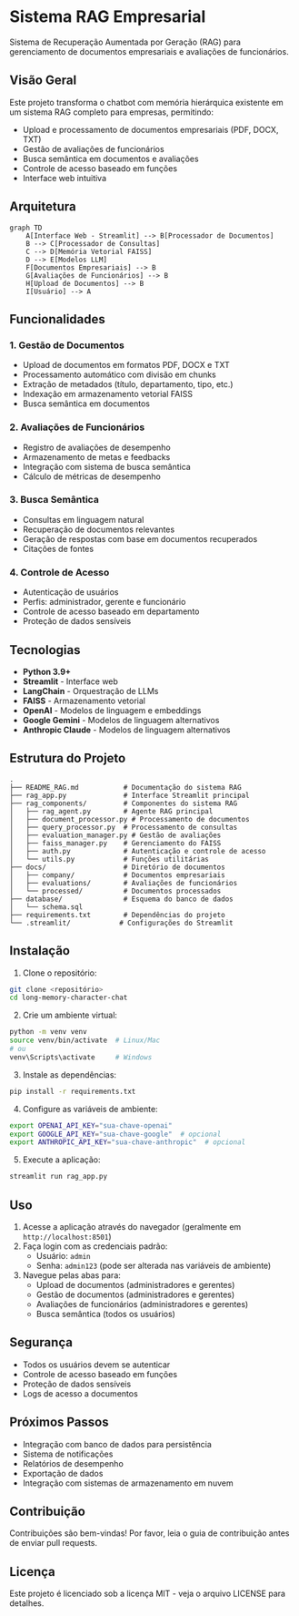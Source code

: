 # Sistema RAG Empresarial

Sistema de Recuperação Aumentada por Geração (RAG) para gerenciamento de documentos empresariais e avaliações de funcionários.

## Visão Geral

Este projeto transforma o chatbot com memória hierárquica existente em um sistema RAG completo para empresas, permitindo:

- Upload e processamento de documentos empresariais (PDF, DOCX, TXT)
- Gestão de avaliações de funcionários
- Busca semântica em documentos e avaliações
- Controle de acesso baseado em funções
- Interface web intuitiva

## Arquitetura

```mermaid
graph TD
    A[Interface Web - Streamlit] --> B[Processador de Documentos]
    B --> C[Processador de Consultas]
    C --> D[Memória Vetorial FAISS]
    D --> E[Modelos LLM]
    F[Documentos Empresariais] --> B
    G[Avaliações de Funcionários] --> B
    H[Upload de Documentos] --> B
    I[Usuário] --> A
```

## Funcionalidades

### 1. Gestão de Documentos
- Upload de documentos em formatos PDF, DOCX e TXT
- Processamento automático com divisão em chunks
- Extração de metadados (título, departamento, tipo, etc.)
- Indexação em armazenamento vetorial FAISS
- Busca semântica em documentos

### 2. Avaliações de Funcionários
- Registro de avaliações de desempenho
- Armazenamento de metas e feedbacks
- Integração com sistema de busca semântica
- Cálculo de métricas de desempenho

### 3. Busca Semântica
- Consultas em linguagem natural
- Recuperação de documentos relevantes
- Geração de respostas com base em documentos recuperados
- Citações de fontes

### 4. Controle de Acesso
- Autenticação de usuários
- Perfis: administrador, gerente e funcionário
- Controle de acesso baseado em departamento
- Proteção de dados sensíveis

## Tecnologias

- **Python 3.9+**
- **Streamlit** - Interface web
- **LangChain** - Orquestração de LLMs
- **FAISS** - Armazenamento vetorial
- **OpenAI** - Modelos de linguagem e embeddings
- **Google Gemini** - Modelos de linguagem alternativos
- **Anthropic Claude** - Modelos de linguagem alternativos

## Estrutura do Projeto

```
.
├── README_RAG.md           # Documentação do sistema RAG
├── rag_app.py              # Interface Streamlit principal
├── rag_components/         # Componentes do sistema RAG
│   ├── rag_agent.py        # Agente RAG principal
│   ├── document_processor.py # Processamento de documentos
│   ├── query_processor.py  # Processamento de consultas
│   ├── evaluation_manager.py # Gestão de avaliações
│   ├── faiss_manager.py    # Gerenciamento do FAISS
│   ├── auth.py             # Autenticação e controle de acesso
│   └── utils.py            # Funções utilitárias
├── docs/                   # Diretório de documentos
│   ├── company/            # Documentos empresariais
│   ├── evaluations/        # Avaliações de funcionários
│   └── processed/          # Documentos processados
├── database/               # Esquema do banco de dados
│   └── schema.sql
├── requirements.txt        # Dependências do projeto
└── .streamlit/            # Configurações do Streamlit
```

## Instalação

1. Clone o repositório:
```bash
git clone <repositório>
cd long-memory-character-chat
```

2. Crie um ambiente virtual:
```bash
python -m venv venv
source venv/bin/activate  # Linux/Mac
# ou
venv\Scripts\activate     # Windows
```

3. Instale as dependências:
```bash
pip install -r requirements.txt
```

4. Configure as variáveis de ambiente:
```bash
export OPENAI_API_KEY="sua-chave-openai"
export GOOGLE_API_KEY="sua-chave-google"  # opcional
export ANTHROPIC_API_KEY="sua-chave-anthropic"  # opcional
```

5. Execute a aplicação:
```bash
streamlit run rag_app.py
```

## Uso

1. Acesse a aplicação através do navegador (geralmente em `http://localhost:8501`)
2. Faça login com as credenciais padrão:
   - Usuário: `admin`
   - Senha: `admin123` (pode ser alterada nas variáveis de ambiente)
3. Navegue pelas abas para:
   - Upload de documentos (administradores e gerentes)
   - Gestão de documentos (administradores e gerentes)
   - Avaliações de funcionários (administradores e gerentes)
   - Busca semântica (todos os usuários)

## Segurança

- Todos os usuários devem se autenticar
- Controle de acesso baseado em funções
- Proteção de dados sensíveis
- Logs de acesso a documentos

## Próximos Passos

- Integração com banco de dados para persistência
- Sistema de notificações
- Relatórios de desempenho
- Exportação de dados
- Integração com sistemas de armazenamento em nuvem

## Contribuição

Contribuições são bem-vindas! Por favor, leia o guia de contribuição antes de enviar pull requests.

## Licença

Este projeto é licenciado sob a licença MIT - veja o arquivo LICENSE para detalhes.